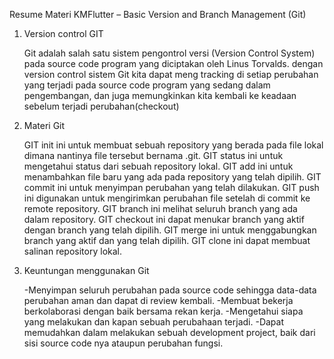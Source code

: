 Resume Materi KMFlutter – Basic Version and Branch Management (Git)

1. Version control GIT

    Git adalah salah satu sistem pengontrol versi (Version Control System) pada source code program yang diciptakan oleh Linus Torvalds. dengan version control sistem Git kita dapat meng tracking di setiap perubahan yang terjadi pada source code program yang sedang dalam pengembangan, dan juga memungkinkan kita kembali ke keadaan sebelum terjadi perubahan(checkout) 

2. Materi Git

    GIT init ini untuk membuat sebuah repository yang berada pada file lokal dimana nantinya file tersebut bernama .git. 
    GIT status ini untuk mengetahui status dari sebuah repository lokal. 
    GIT add ini untuk menambahkan file baru yang ada pada repository yang telah dipilih. 
    GIT commit ini untuk menyimpan perubahan yang telah dilakukan. 
    GIT push ini digunakan untuk mengirimkan perubahan file setelah di commit ke remote repository. 
    GIT branch ini melihat seluruh branch yang ada dalam repository. 
    GIT checkout ini dapat menukar branch yang aktif dengan branch yang telah dipilih. 
    GIT merge ini untuk menggabungkan branch yang aktif dan yang telah dipilih. 
    GIT clone ini dapat membuat salinan repository lokal. 

3. Keuntungan menggunakan Git

    -Menyimpan seluruh perubahan pada source code sehingga data-data perubahan aman dan dapat di review kembali.
    -Membuat bekerja berkolaborasi dengan baik bersama rekan kerja.
    -Mengetahui siapa yang melakukan dan kapan sebuah perubahaan terjadi.
    -Dapat memudahkan dalam melakukan sebuah development project, baik dari sisi source code nya ataupun perubahan fungsi. 

